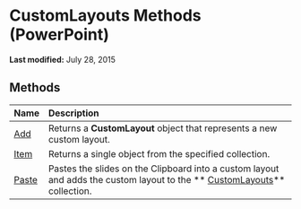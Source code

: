 
# CustomLayouts Methods (PowerPoint)

 **Last modified:** July 28, 2015


## Methods



|**Name**|**Description**|
|:-----|:-----|
| [Add](d22dc23a-cb03-ab32-fd27-e360377369a9.md)|Returns a  **CustomLayout** object that represents a new custom layout.|
| [Item](1b88423a-0dc4-d45e-fe54-ee6ab6acfc62.md)|Returns a single object from the specified collection.|
| [Paste](d4fcd2db-3d6b-0c59-6ea3-f9aadf90ed04.md)|Pastes the slides on the Clipboard into a custom layout and adds the custom layout to the  ** [CustomLayouts](9ce682fb-545c-55cb-e9ac-3475f7556af1.md)** collection.|
